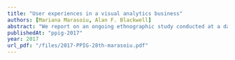 ```yaml
---
title: "User experiences in a visual analytics business"
authors: [Mariana Marasoiu, Alan F. Blackwell]
abstract: "We report on an ongoing ethnographic study conducted at a data analytics company and discuss the multiple facets of user experience observed in this context. We describe in detail two interaction episodes of analysts working with visual analytics software and characterize them through the Patterns of User Experience framework. We discuss the implications of our observations and make some recommendations for future tool design."
publishedAt: "ppig-2017"
year: 2017
url_pdf: "/files/2017-PPIG-28th-marasoiu.pdf"
---
```

